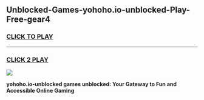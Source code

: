 
## Unblocked-Games-yohoho.io-unblocked-Play-Free-gear4
<h3>
<a href="https://premium76.site?title=yohoho.io-unblocked&ref=18A1">CLICK TO PLAY</a></h3>
<hr>

<h3>
<a href="https://premium76.site?title=yohoho.io-unblocked&ref=18A1">CLICK 2 PLAY</a>
  
</h3>

<a href="https://premium76.site?title=yohoho.io-unblocked&ref=18A1"><img src="https://clearcache.store/games.png"></a>


**yohoho.io-unblocked games unblocked: Your Gateway to Fun and Accessible Online Gaming**
